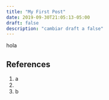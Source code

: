 ```yaml
---
title: "My First Post"
date: 2019-09-30T21:05:13-05:00
draft: false
description: "cambiar draft a false"
---
```


hola

## References
1. a
2. 
3. b